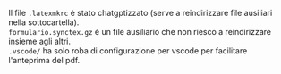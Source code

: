 Il file `.latexmkrc` è stato chatgptizzato (serve a reindirizzare file ausiliari nella sottocartella). \
`formulario.synctex.gz` è un file ausiliario che non riesco a reindirizzare insieme agli altri. \
`.vscode/` ha solo roba di configurazione per vscode per facilitare l'anteprima del pdf.